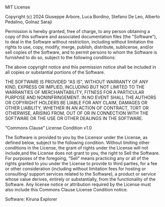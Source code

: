 MIT License

Copyright (c) 2024 Giuseppe Arbore, Luca Bordino, Stefano De Leo, Alberto Pedalino, Golnaz Saraji

Permission is hereby granted, free of charge, to any person obtaining a copy
of this software and associated documentation files (the "Software"), to deal
in the Software without restriction, including without limitation the rights
to use, copy, modify, merge, publish, distribute, sublicense, and/or sell
copies of the Software, and to permit persons to whom the Software is
furnished to do so, subject to the following conditions:

The above copyright notice and this permission notice shall be included in all
copies or substantial portions of the Software.

THE SOFTWARE IS PROVIDED "AS IS", WITHOUT WARRANTY OF ANY KIND, EXPRESS OR
IMPLIED, INCLUDING BUT NOT LIMITED TO THE WARRANTIES OF MERCHANTABILITY,
FITNESS FOR A PARTICULAR PURPOSE AND NONINFRINGEMENT. IN NO EVENT SHALL THE
AUTHORS OR COPYRIGHT HOLDERS BE LIABLE FOR ANY CLAIM, DAMAGES OR OTHER
LIABILITY, WHETHER IN AN ACTION OF CONTRACT, TORT OR OTHERWISE, ARISING FROM,
OUT OF OR IN CONNECTION WITH THE SOFTWARE OR THE USE OR OTHER DEALINGS IN THE
SOFTWARE.

“Commons Clause” License Condition v1.0

The Software is provided to you by the Licensor under the License, as defined below,
subject to the following condition. Without limiting other conditions in the License,
the grant of rights under the License will not include,and the License does not grant
to you, the right to Sell the Software. For purposes of the foregoing, “Sell” means
practicing any or all of the rights granted to you under the License to provide
to third parties, for a fee or other consideration (including without limitation fees
for hosting or consulting/ support services related to the Software), a product or service
whose value derives, entirely or substantially, from the functionality of the Software.
Any license notice or attribution required by the License must also include this Commons Clause License Condition notice.

Software: Kiruna Explorer

